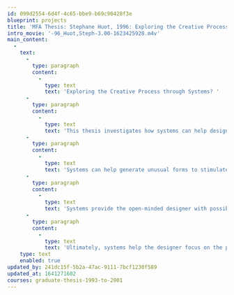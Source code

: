 ```yaml
---
id: 099d2554-6d4f-4c65-bbe9-b69c90428f3e
blueprint: projects
title: 'MFA Thesis: Stephane Huot, 1996: Exploring the Creative Process through Systems?'
intro_movie: '-96_Huot,Steph-3.00-1623425928.m4v'
main_content:
  -
    text:
      -
        type: paragraph
        content:
          -
            type: text
            text: 'Exploring the Creative Process through Systems? '
      -
        type: paragraph
        content:
          -
            type: text
            text: 'This thesis investigates how systems can help designers become more open-minded in the design process. Systems are paradoxical: as generative tools they structure and limit, but they also open doors to the infinite. The use of systems brings an externalized objectivity to the subjective creative process which enables designers to become aware of unexpected relationships they might not have noticed otherwise.'
      -
        type: paragraph
        content:
          -
            type: text
            text: 'Systems can help generate unusual forms to stimulate new thoughts, and diminish preconditioned expectations for the designer. As underlying invisible principles, systems affect holistic thinking, and therefore help us see unity in diversity, order in complexity, and relate parts into a cohesive whole.'
      -
        type: paragraph
        content:
          -
            type: text
            text: 'Systems provide the open-minded designer with possibilities, not necessarily solutions. These possibilities may lead to a solution that would not otherwise have been found. Employing subjectivity alone, the designer may choose solutions purposefully, but not without preconceived conventions.'
      -
        type: paragraph
        content:
          -
            type: text
            text: 'Ultimately, systems help the designer focus on the process instead of the end result, and work without the burden of expectation - thereby enhancing creativity.'
    type: text
    enabled: true
updated_by: 241dc15f-5b2a-47ac-9111-7bcf1230f589
updated_at: 1641271602
courses: graduate-thesis-1993-to-2001
---
```

